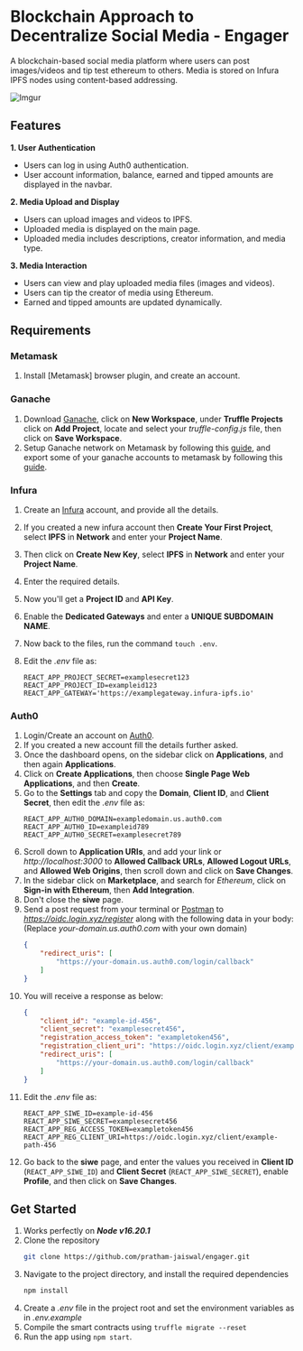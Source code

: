 # Blockchain Approach to Decentralize Social Media - Engager
A blockchain-based social media platform where users can post images/videos and tip test ethereum to others. Media is stored on Infura IPFS nodes using content-based addressing.

![Imgur](https://i.imgur.com/FW4cLx2.png)

## Features
**1. User Authentication**
- Users can log in using Auth0 authentication.
- User account information, balance, earned and tipped amounts are displayed in the navbar.

**2. Media Upload and Display**
- Users can upload images and videos to IPFS.
- Uploaded media is displayed on the main page.
- Uploaded media includes descriptions, creator information, and media type.

**3. Media Interaction**
- Users can view and play uploaded media files (images and videos).
- Users can tip the creator of media using Ethereum.
- Earned and tipped amounts are updated dynamically.

## Requirements
### Metamask
1. Install [Metamask] browser plugin, and create an account.

### Ganache
1. Download [Ganache](https://trufflesuite.com/ganache/), click on **New Workspace**, under **Truffle Projects** click on **Add Project**, locate and select your *truffle-config.js* file, then click on **Save Workspace**.
2. Setup Ganache network on Metamask by following this [guide](https://trufflesuite.com/ganache/), and export some of your ganache accounts to metamask by following this [guide](https://www.geeksforgeeks.org/how-to-set-up-ganche-with-metamask/).

### Infura
1. Create an [Infura](https://infura.io/) account, and provide all the details.
2. If you created a new infura account then **Create Your First Project**, select **IPFS** in **Network** and enter your **Project Name**.
3. Then click on **Create New Key**, select **IPFS** in **Network** and enter your **Project Name**.
4. Enter the required details.



5. Now you'll get a **Project ID** and **API Key**.
6. Enable the **Dedicated Gateways** and enter a **UNIQUE SUBDOMAIN NAME**.
7. Now back to the files, run the command ```touch .env```.
8. Edit the *.env* file as:
    ```.env
    REACT_APP_PROJECT_SECRET=examplesecret123
    REACT_APP_PROJECT_ID=exampleid123
    REACT_APP_GATEWAY='https://examplegateway.infura-ipfs.io'
    ```

### Auth0
1. Login/Create an account on [Auth0](https://auth0.com/).
2. If you created a new account fill the details further asked.
3. Once the dashboard opens, on the sidebar click on **Applications**, and then again **Applications**.
4. Click on **Create Applications**, then choose **Single Page Web Applications**, and then **Create**.
5. Go to the **Settings** tab and copy the **Domain**, **Client ID**, and **Client Secret**, then edit the *.env* file as:
    ```.env
    REACT_APP_AUTH0_DOMAIN=exampledomain.us.auth0.com
    REACT_APP_AUTH0_ID=exampleid789
    REACT_APP_AUTH0_SECRET=examplesecret789
    ```
6. Scroll down to **Application URIs**, and add your link or *http://localhost:3000* to **Allowed Callback URLs**, **Allowed Logout URLs**, and **Allowed Web Origins**, then scroll down and click on **Save Changes**.
7. In the sidebar click on **Marketplace**, and search for *Ethereum*, click on **Sign-in with Ethereum**, then **Add Integration**.
8. Don't close the **siwe** page.
9. Send a post request from your terminal or [Postman](https://www.postman.com/) to *https://oidc.login.xyz/register* along with the following data in your body: (Replace *your-domain.us.auth0.com* with your own domain)
    ```.json
    {
        "redirect_uris": [
            "https://your-domain.us.auth0.com/login/callback" 
        ]
    }
    ```
10. You will receive a response as below:
    ```.json
    {
        "client_id": "example-id-456",
        "client_secret": "examplesecret456",
        "registration_access_token": "exampletoken456",
        "registration_client_uri": "https://oidc.login.xyz/client/example-path-456",
        "redirect_uris": [
            "https://your-domain.us.auth0.com/login/callback"
        ]
    }
    ```
11. Edit the *.env* file as:
    ```.env
    REACT_APP_SIWE_ID=example-id-456
    REACT_APP_SIWE_SECRET=examplesecret456
    REACT_APP_REG_ACCESS_TOKEN=exampletoken456
    REACT_APP_REG_CLIENT_URI=https://oidc.login.xyz/client/example-path-456
    ```
12. Go back to the **siwe** page, and enter the values you received in **Client ID** (`REACT_APP_SIWE_ID`) and **Client Secret** (`REACT_APP_SIWE_SECRET`), enable **Profile**, and then click on **Save Changes**.

## Get Started
1. Works perfectly on ***Node v16.20.1***
2. Clone the repository
    ```sh
    git clone https://github.com/pratham-jaiswal/engager.git
    ```
3. Navigate to the project directory, and install the required dependencies
    ```sh
    npm install
    ```
4. Create a *.env* file in the project root and set the environment variables as in *.env.example*
5. Compile the smart contracts using ```truffle migrate --reset```
6. Run the app using ```npm start```.